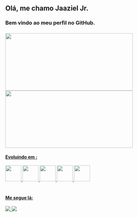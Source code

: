 ## Olá, me chamo Jaaziel Jr.
### Bem vindo ao meu perfil no GitHub.
###
<div>
<a href="https://github.com/jaazieljr">
<img height="180em" src="https://github-readme-stats.vercel.app/api?username=jaazieljr&show_icons=true&theme=dracula&include_all_commits=true&count_private=true" width  = "400px"/> <img height="180em" src="https://github-readme-stats.vercel.app/api/top-langs/?username=jaazieljr&layout=compact&langs_count=7&theme=dracula"width  = "400px"/>

</div>
  
#### Evoluindo em :
<img src="https://cdn.jsdelivr.net/gh/devicons/devicon/icons/java/java-original.svg" width  = "50px"> <img src="https://cdn.jsdelivr.net/gh/devicons/devicon/icons/html5/html5-original.svg" width="50px"> <img src = "https://upload.wikimedia.org/wikipedia/commons/thumb/6/62/CSS3_logo.svg/512px-CSS3_logo.svg.png?20210705212817" width  = "50px"> <img src = "https://upload.wikimedia.org/wikipedia/commons/thumb/9/99/Unofficial_JavaScript_logo_2.svg/512px-Unofficial_JavaScript_logo_2.svg.png?20141107110902" width  = "50px"> <img src="https://cdn.jsdelivr.net/gh/devicons/devicon/icons/angularjs/angularjs-original.svg" width  = "50px">
#
#### Me segue lá:
<a href="https://www.instagram.com/lio_n_f/" alt="Instagram" target="_blank">
  <img src="https://img.shields.io/badge/-Instagram-DF0174?style=for-the-badge&labelColor=DF0174&logo=instagram&logoColor=white&link=https://www.instagram.com/lio_n_f/">
  
</a>
  <a href="https://www.linkedin.com/in/jaaziel-dev/" alt="LinkedIn" target="_blank">
  <img src="https://img.shields.io/badge/LinkedIn-0077B5?style=for-the-badge&logo=linkedin&logoColor=white=https://www.linkedin.com/in/jaaziel-dev/">
  
</a>
